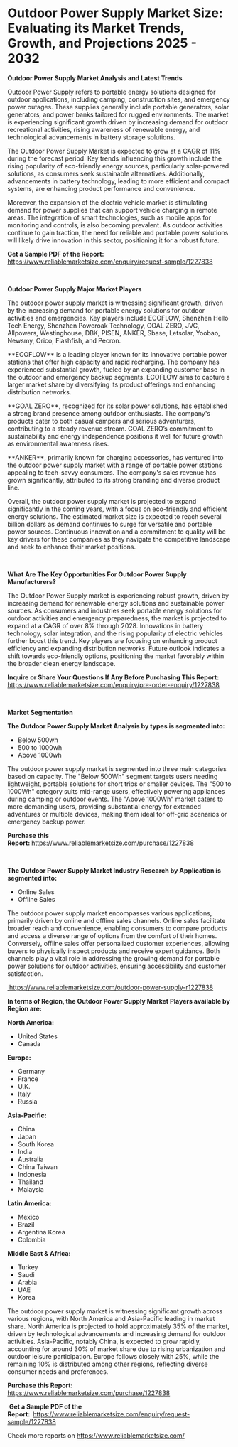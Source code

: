 <p><h1>Outdoor Power Supply Market Size: Evaluating its Market Trends, Growth, and Projections 2025 - 2032</h1></p><p><strong>Outdoor Power Supply Market Analysis and Latest Trends</strong></p>
<p><p>Outdoor Power Supply refers to portable energy solutions designed for outdoor applications, including camping, construction sites, and emergency power outages. These supplies generally include portable generators, solar generators, and power banks tailored for rugged environments. The market is experiencing significant growth driven by increasing demand for outdoor recreational activities, rising awareness of renewable energy, and technological advancements in battery storage solutions.</p><p>The Outdoor Power Supply Market is expected to grow at a CAGR of 11% during the forecast period. Key trends influencing this growth include the rising popularity of eco-friendly energy sources, particularly solar-powered solutions, as consumers seek sustainable alternatives. Additionally, advancements in battery technology, leading to more efficient and compact systems, are enhancing product performance and convenience.</p><p>Moreover, the expansion of the electric vehicle market is stimulating demand for power supplies that can support vehicle charging in remote areas. The integration of smart technologies, such as mobile apps for monitoring and controls, is also becoming prevalent. As outdoor activities continue to gain traction, the need for reliable and portable power solutions will likely drive innovation in this sector, positioning it for a robust future.</p></p>
<p><strong>Get a Sample PDF of the Report:&nbsp;</strong> <a href="https://www.reliablemarketsize.com/enquiry/request-sample/1227838?utm_campaign=3226&utm_medium=2&utm_source=Github&utm_content=ia&utm_term=07042025&utm_id=outdoor-power-supply">https://www.reliablemarketsize.com/enquiry/request-sample/1227838</a></p>
<p>&nbsp;</p>
<p><strong>Outdoor Power Supply Major Market Players</strong></p>
<p><p>The outdoor power supply market is witnessing significant growth, driven by the increasing demand for portable energy solutions for outdoor activities and emergencies. Key players include ECOFLOW, Shenzhen Hello Tech Energy, Shenzhen Poweroak Technology, GOAL ZERO, JVC, Allpowers, Westinghouse, DBK, PISEN, ANKER, Sbase, Letsolar, Yoobao, Newsmy, Orico, Flashfish, and Pecron.</p><p>**ECOFLOW** is a leading player known for its innovative portable power stations that offer high capacity and rapid recharging. The company has experienced substantial growth, fueled by an expanding customer base in the outdoor and emergency backup segments. ECOFLOW aims to capture a larger market share by diversifying its product offerings and enhancing distribution networks.</p><p>**GOAL ZERO**, recognized for its solar power solutions, has established a strong brand presence among outdoor enthusiasts. The company's products cater to both casual campers and serious adventurers, contributing to a steady revenue stream. GOAL ZERO’s commitment to sustainability and energy independence positions it well for future growth as environmental awareness rises.</p><p>**ANKER**, primarily known for charging accessories, has ventured into the outdoor power supply market with a range of portable power stations appealing to tech-savvy consumers. The company's sales revenue has grown significantly, attributed to its strong branding and diverse product line.</p><p>Overall, the outdoor power supply market is projected to expand significantly in the coming years, with a focus on eco-friendly and efficient energy solutions. The estimated market size is expected to reach several billion dollars as demand continues to surge for versatile and portable power sources. Continuous innovation and a commitment to quality will be key drivers for these companies as they navigate the competitive landscape and seek to enhance their market positions.</p></p>
<p>&nbsp;</p>
<p><strong>What Are The Key Opportunities For Outdoor Power Supply Manufacturers?</strong></p>
<p><p>The Outdoor Power Supply market is experiencing robust growth, driven by increasing demand for renewable energy solutions and sustainable power sources. As consumers and industries seek portable energy solutions for outdoor activities and emergency preparedness, the market is projected to expand at a CAGR of over 8% through 2028. Innovations in battery technology, solar integration, and the rising popularity of electric vehicles further boost this trend. Key players are focusing on enhancing product efficiency and expanding distribution networks. Future outlook indicates a shift towards eco-friendly options, positioning the market favorably within the broader clean energy landscape.</p></p>
<p><strong>Inquire or Share Your Questions If Any Before Purchasing This Report:</strong> <a href="https://www.reliablemarketsize.com/enquiry/pre-order-enquiry/1227838?utm_campaign=3226&utm_medium=2&utm_source=Github&utm_content=ia&utm_term=07042025&utm_id=outdoor-power-supply">https://www.reliablemarketsize.com/enquiry/pre-order-enquiry/1227838</a></p>
<p>&nbsp;</p>
<p><strong>Market Segmentation</strong></p>
<p><strong>The Outdoor Power Supply Market Analysis by types is segmented into:</strong></p>
<p><ul><li>Below 500wh</li><li>500 to 1000wh</li><li>Above 1000wh</li></ul></p>
<p><p>The outdoor power supply market is segmented into three main categories based on capacity. The "Below 500Wh" segment targets users needing lightweight, portable solutions for short trips or smaller devices. The "500 to 1000Wh" category suits mid-range users, effectively powering appliances during camping or outdoor events. The "Above 1000Wh" market caters to more demanding users, providing substantial energy for extended adventures or multiple devices, making them ideal for off-grid scenarios or emergency backup power.</p></p>
<p><strong>Purchase this Report:&nbsp;</strong><a href="https://www.reliablemarketsize.com/purchase/1227838?utm_campaign=3226&utm_medium=2&utm_source=Github&utm_content=ia&utm_term=07042025&utm_id=outdoor-power-supply">https://www.reliablemarketsize.com/purchase/1227838</a></p>
<p>&nbsp;</p>
<p><strong>The Outdoor Power Supply Market Industry Research by Application is segmented into:</strong></p>
<p><ul><li>Online Sales</li><li>Offline Sales</li></ul></p>
<p><p>The outdoor power supply market encompasses various applications, primarily driven by online and offline sales channels. Online sales facilitate broader reach and convenience, enabling consumers to compare products and access a diverse range of options from the comfort of their homes. Conversely, offline sales offer personalized customer experiences, allowing buyers to physically inspect products and receive expert guidance. Both channels play a vital role in addressing the growing demand for portable power solutions for outdoor activities, ensuring accessibility and customer satisfaction.</p></p>
<p><a href="https://www.reliablemarketsize.com/outdoor-power-supply-r1227838?utm_campaign=3226&utm_medium=2&utm_source=Github&utm_content=ia&utm_term=07042025&utm_id=outdoor-power-supply">&nbsp;https://www.reliablemarketsize.com/outdoor-power-supply-r1227838</a></p>
<p><strong>In terms of Region, the Outdoor Power Supply Market Players available by Region are:</strong></p>
<p>
    <p> <strong> North America: </strong>
        <ul>
            <li>United States</li>
            <li>Canada</li>
        </ul>
        </p> 
    <p> <strong> Europe: </strong>
        <ul>
            <li>Germany</li>
            <li>France</li>
            <li>U.K.</li>
            <li>Italy</li>
            <li>Russia</li>
        </ul>
        </p> 
    <p> <strong> Asia-Pacific: </strong>
        <ul>
            <li>China</li>
            <li>Japan</li>
            <li>South Korea</li>
            <li>India</li>
            <li>Australia</li>
            <li>China Taiwan</li>
            <li>Indonesia</li>
            <li>Thailand</li>
            <li>Malaysia</li>
        </ul>
        </p> 
    <p> <strong> Latin America: </strong>
        <ul>
            <li>Mexico</li>
            <li>Brazil</li>
            <li>Argentina Korea</li>
            <li>Colombia</li>
        </ul>
        </p> 
    <p> <strong> Middle East & Africa: </strong>
        <ul>
            <li>Turkey</li>
            <li>Saudi</li>
            <li>Arabia</li>
            <li>UAE</li>
            <li>Korea</li>
        </ul>
    </p>
    </p>
<p><p>The outdoor power supply market is witnessing significant growth across various regions, with North America and Asia-Pacific leading in market share. North America is projected to hold approximately 35% of the market, driven by technological advancements and increasing demand for outdoor activities. Asia-Pacific, notably China, is expected to grow rapidly, accounting for around 30% of market share due to rising urbanization and outdoor leisure participation. Europe follows closely with 25%, while the remaining 10% is distributed among other regions, reflecting diverse consumer needs and preferences.</p></p>
<p><strong>Purchase this Report: </strong><a href="https://www.reliablemarketsize.com/purchase/1227838?utm_campaign=3226&utm_medium=2&utm_source=Github&utm_content=ia&utm_term=07042025&utm_id=outdoor-power-supply">https://www.reliablemarketsize.com/purchase/1227838</a></p>
<p>&nbsp;<strong>Get a Sample PDF of the Report:&nbsp;&nbsp;</strong><a href="https://www.reliablemarketsize.com/enquiry/request-sample/1227838?utm_campaign=3226&utm_medium=2&utm_source=Github&utm_content=ia&utm_term=07042025&utm_id=outdoor-power-supply">https://www.reliablemarketsize.com/enquiry/request-sample/1227838</a></p>
<p><strong></strong></p>
<p>Check more reports on <a href="https://www.reliablemarketsize.com/?utm_campaign=3226&utm_medium=2&utm_source=Github&utm_content=ia&utm_term=07042025&utm_id=outdoor-power-supply">https://www.reliablemarketsize.com/</a></p>